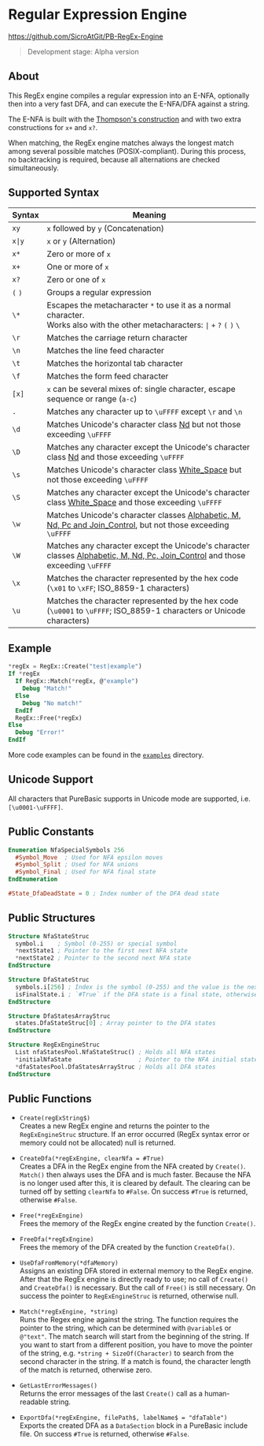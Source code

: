 # Regular Expression Engine

https://github.com/SicroAtGit/PB-RegEx-Engine

> Development stage: Alpha version

## About

This RegEx engine compiles a regular expression into an E-NFA, optionally then into a very fast DFA, and can execute the E-NFA/DFA against a string.

The E-NFA is built with the [Thompson's construction](https://en.wikipedia.org/wiki/Thompson%27s_construction) and with two extra constructions for `x+` and `x?`.

When matching, the RegEx engine matches always the longest match among several possible matches (POSIX-compliant). During this process, no backtracking is required, because all alternations are checked simultaneously.

## Supported Syntax

| Syntax  | Meaning |
| ------- | ------- |
| `xy`    | `x` followed by `y` (Concatenation) |
| `x\|y`  | `x` or `y` (Alternation) |
| `x*`    | Zero or more of `x` |
| `x+`    | One or more of `x` |
| `x?`    | Zero or one of `x` |
| `(` `)` | Groups a regular expression |
| `\*`    | Escapes the metacharacter `*` to use it as a normal character.<br>Works also with the other metacharacters: `\|` `+` `?` `(` `)` `\` |
| `\r`    | Matches the carriage return character |
| `\n`    | Matches the line feed character |
| `\t`    | Matches the horizontal tab character |
| `\f`    | Matches the form feed character |
| `[x]`   | `x` can be several mixes of: single character, escape sequence or range (`a-c`) |
| `.`     | Matches any character up to `\uFFFF` except `\r` and `\n` |
| `\d`    | Matches Unicode's character class [Nd](https://util.unicode.org/UnicodeJsps/list-unicodeset.jsp?a=%5B%3ANd%3A%5D&abb=on&esc=on&g=&i=) but not those exceeding `\uFFFF` |
| `\D`    | Matches any character except the Unicode's character class [Nd](https://util.unicode.org/UnicodeJsps/list-unicodeset.jsp?a=%5B%3ANd%3A%5D&abb=on&esc=on&g=&i=) and those exceeding `\uFFFF` |
| `\s`    | Matches Unicode's character class [White_Space](https://util.unicode.org/UnicodeJsps/list-unicodeset.jsp?a=%5B%3AWhite_Space%3A%5D&abb=on&esc=on&g=&i=) but not those exceeding `\uFFFF` |
| `\S`    | Matches any character except the Unicode's character class [White_Space](https://util.unicode.org/UnicodeJsps/list-unicodeset.jsp?a=%5B%3AWhite_Space%3A%5D&abb=on&esc=on&g=&i=) and those exceeding `\uFFFF` |
| `\w`    | Matches Unicode's character classes [Alphabetic, M, Nd, Pc and Join_Control](https://util.unicode.org/UnicodeJsps/list-unicodeset.jsp?a=%5B%3AAlphabetic%3A%5D%5B%3AM%3A%5D%5B%3ANd%3A%5D%5B%3APc%3A%5D%5B%3AJoin_Control%3A%5D&abb=on&esc=on&g=&i=), but not those exceeding `\uFFFF` |
| `\W`    | Matches any character except the Unicode's character classes [Alphabetic, M, Nd, Pc, Join_Control](https://util.unicode.org/UnicodeJsps/list-unicodeset.jsp?a=%5B%3AAlphabetic%3A%5D%5B%3AM%3A%5D%5B%3ANd%3A%5D%5B%3APc%3A%5D%5B%3AJoin_Control%3A%5D&abb=on&esc=on&g=&i=) and those exceeding `\uFFFF` |
| `\x`    | Matches the character represented by the hex code (`\x01` to `\xFF`; ISO_8859-1 characters) |
| `\u`    | Matches the character represented by the hex code (`\u0001` to `\uFFFF`; ISO_8859-1 characters or Unicode characters) |

## Example

```purebasic
*regEx = RegEx::Create("test|example")
If *regEx
  If RegEx::Match(*regEx, @"example")
    Debug "Match!"
  Else
    Debug "No match!"
  EndIf
  RegEx::Free(*regEx)
Else
  Debug "Error!"
EndIf
```
More code examples can be found in the [`examples`](examples) directory.

## Unicode Support

All characters that PureBasic supports in Unicode mode are supported, i.e. `[\u0001-\uFFFF]`.

## Public Constants

```purebasic
Enumeration NfaSpecialSymbols 256
  #Symbol_Move  ; Used for NFA epsilon moves
  #Symbol_Split ; Used for NFA unions
  #Symbol_Final ; Used for NFA final state
EndEnumeration
```

```purebasic
#State_DfaDeadState = 0 ; Index number of the DFA dead state
```

## Public Structures

```purebasic
Structure NfaStateStruc
  symbol.i    ; Symbol (0-255) or special symbol
  *nextState1 ; Pointer to the first next NFA state
  *nextState2 ; Pointer to the second next NFA state
EndStructure
```

```purebasic
Structure DfaStateStruc
  symbols.i[256] ; Index is the symbol (0-255) and the value is the next DFA state
  isFinalState.i ; `#True` if the DFA state is a final state, otherwise `#False`
EndStructure
```

```purebasic
Structure DfaStatesArrayStruc
  states.DfaStateStruc[0] ; Array pointer to the DFA states
EndStructure
```

```purebasic
Structure RegExEngineStruc
  List nfaStatesPool.NfaStateStruc() ; Holds all NFA states
  *initialNfaState                   ; Pointer to the NFA initial state
  *dfaStatesPool.DfaStatesArrayStruc ; Holds all DFA states
EndStructure
```

## Public Functions

- `Create(regExString$)`<br>
Creates a new RegEx engine and returns the pointer to the `RegExEngineStruc` structure. If an error occurred (RegEx syntax error or memory could not be allocated) null is returned.

- `CreateDfa(*regExEngine, clearNfa = #True)`<br>
Creates a DFA in the RegEx engine from the NFA created by `Create()`. `Match()` then always uses the DFA and is much faster. Because the NFA is no longer used after this, it is cleared by default. The clearing can be turned off by setting `clearNfa` to `#False`. On success `#True` is returned, otherwise `#False`.

- `Free(*regExEngine)`<br>
Frees the memory of the RegEx engine created by the function `Create()`.

- `FreeDfa(*regExEngine)`<br>
Frees the memory of the DFA created by the function `CreateDfa()`.

- `UseDfaFromMemory(*dfaMemory)`<br>
Assigns an existing DFA stored in external memory to the RegEx engine. After that the RegEx engine is directly ready to use; no call of `Create()` and `CreateDfa()` is necessary. But the call of `Free()` is still necessary. On success the pointer to `RegExEngineStruc` is returned, otherwise null.

- `Match(*regExEngine, *string)`<br>
Runs the Regex engine against the string. The function requires the pointer to the string, which can be determined with `@variable$` or `@"text"`. The match search will start from the beginning of the string. If you want to start from a different position, you have to move the pointer of the string, e.g. `*string + SizeOf(Character)` to search from the second character in the string. If a match is found, the character length of the match is returned, otherwise zero.

- `GetLastErrorMessages()`<br>
Returns the error messages of the last `Create()` call as a human-readable string.

- `ExportDfa(*regExEngine, filePath$, labelName$ = "dfaTable")`<br>
Exports the created DFA as a `DataSection` block in a PureBasic include file. On success `#True` is returned, otherwise `#False`.
